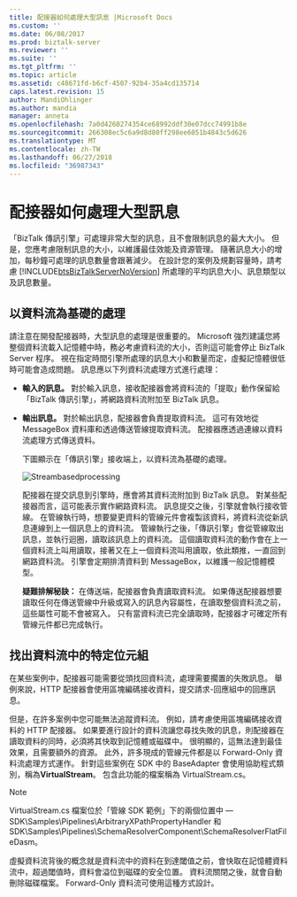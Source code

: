 ```yaml
---
title: 配接器如何處理大型訊息 |Microsoft Docs
ms.custom: ''
ms.date: 06/08/2017
ms.prod: biztalk-server
ms.reviewer: ''
ms.suite: ''
ms.tgt_pltfrm: ''
ms.topic: article
ms.assetid: c48671fd-b6cf-4507-92b4-35a4cd135714
caps.latest.revision: 15
author: MandiOhlinger
ms.author: mandia
manager: anneta
ms.openlocfilehash: 7a0d4260274354ce68992ddf30e07dcc74991b8e
ms.sourcegitcommit: 266308ec5c6a9d8d80ff298ee6051b4843c5d626
ms.translationtype: MT
ms.contentlocale: zh-TW
ms.lasthandoff: 06/27/2018
ms.locfileid: "36987343"
---
```

# <a name="how-adapters-handle-large-messages"></a>配接器如何處理大型訊息
「BizTalk 傳訊引擎」可處理非常大型的訊息，且不會限制訊息的最大大小。 但是，您應考慮限制訊息的大小，以維護最佳效能及資源管理。 隨著訊息大小的增加，每秒鐘可處理的訊息數量會跟著減少。 在設計您的案例及規劃容量時，請考慮 [!INCLUDE[btsBizTalkServerNoVersion](../includes/btsbiztalkservernoversion-md.md)] 所處理的平均訊息大小、訊息類型以及訊息數量。  
  
## <a name="stream-based-processing"></a>以資料流為基礎的處理  
 請注意在開發配接器時，大型訊息的處理是很重要的。 Microsoft 強烈建議您將整個資料流載入記憶體中時，務必考慮資料流的大小，否則這可能會停止 BizTalk Server 程序。 視在指定時間引擎所處理的訊息大小和數量而定，虛擬記憶體很低時可能會造成問題。 訊息應以下列資料流處理方式進行處理：  
  
- **輸入的訊息。** 對於輸入訊息，接收配接器會將資料流的「提取」動作保留給「BizTalk 傳訊引擎」，將網路資料流附加至 BizTalk 訊息。  
  
- **輸出訊息。** 對於輸出訊息，配接器會負責提取資料流。 這可有效地從 MessageBox 資料庫和透過傳送管線提取資料流。 配接器應透過連線以資料流處理方式傳送資料。  
  
  下圖顯示在「傳訊引擎」接收端上，以資料流為基礎的處理。  
  
  ![](../core/media/streambasedprocessing.gif "Streambasedprocessing")  
  
  配接器在提交訊息到引擎時，應會將其資料流附加到 BizTalk 訊息。 對某些配接器而言，這可能表示實作網路資料流。 訊息提交之後，引擎就會執行接收管線。 在管線執行時，想要變更資料的管線元件會複製該資料，將資料流從新訊息連線到上一個訊息上的資料流。 管線執行之後，「傳訊引擎」會從管線取出訊息，並執行迴圈，讀取該訊息上的資料流。 這個讀取資料流的動作會在上一個資料流上叫用讀取，接著又在上一個資料流叫用讀取，依此類推，一直回到網路資料流。 引擎會定期排清資料到 MessageBox，以維護一般記憶體模型。  
  
  **疑難排解秘訣：** 在傳送端，配接器會負責讀取資料流。 如果傳送配接器想要讀取任何在傳送管線中升級或寫入的訊息內容屬性，在讀取整個資料流之前，這些屬性可能不會被寫入。 只有當資料流已完全讀取時，配接器才可確定所有管線元件都已完成執行。  
  
## <a name="locating-a-specific-byte-in-the-stream"></a>找出資料流中的特定位元組  
 在某些案例中，配接器可能需要從頭找回資料流，處理需要擱置的失敗訊息。 舉例來說，HTTP 配接器會使用區塊編碼接收資料，提交請求-回應組中的回應訊息。  
  
 但是，在許多案例中您可能無法追蹤資料流。 例如，請考慮使用區塊編碼接收資料的 HTTP 配接器。 如果要進行設計的資料流讓您尋找失敗的訊息，則配接器在讀取資料的同時，必須將其快取到記憶體或磁碟中。 很明顯的，這無法達到最佳效果，且需要額外的資源。 此外，許多現成的管線元件都是以 Forward-Only 資料流處理方式運作。 針對這些案例在 SDK 中的 BaseAdapter 會使用協助程式類別，稱為**VirtualStream**。 包含此功能的檔案稱為 VirtualStream.cs。  
  
> [!NOTE]
>  VirtualStream.cs 檔案位於「管線 SDK 範例」下的兩個位置中 — SDK\Samples\Pipelines\ArbitraryXPathPropertyHandler 和 SDK\Samples\Pipelines\SchemaResolverComponent\SchemaResolverFlatFileDasm。  
  
 虛擬資料流背後的概念就是資料流中的資料在到達閾值之前，會快取在記憶體資料流中，超過閾值時，資料會溢位到磁碟的安全位置。 資料流關閉之後，就會自動刪除磁碟檔案。 Forward-Only 資料流可使用這種方式設計。